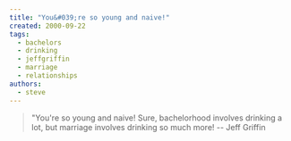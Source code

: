 ```yaml
---
title: "You&#039;re so young and naive!"
created: 2000-09-22
tags: 
  - bachelors
  - drinking
  - jeffgriffin
  - marriage
  - relationships
authors: 
  - steve
---
```


> "You're so young and naive! Sure, bachelorhood involves drinking a lot, but marriage involves drinking so much more! \-- Jeff Griffin
